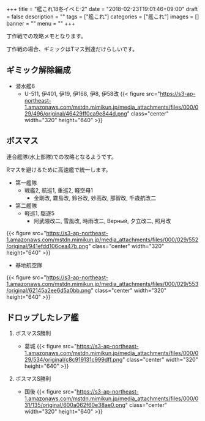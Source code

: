 +++
title = "艦これ18冬イベ E-2"
date = "2018-02-23T19:01:46+09:00"
draft = false
description = ""
tags = ["艦これ"]
categories = ["艦これ"]
images = []
banner = ""
menu = ""
+++


丁作戦での攻略メモとなります。

丁作戦の場合、ギミックはTマス到達だけらしいです。

## ギミック解除編成
- 潜水艦6
    - U-511, 伊401, 伊19, 伊168, 伊8, 伊58改
    {{< figure src="https://s3-ap-northeast-1.amazonaws.com/mstdn.mimikun.jp/media_attachments/files/000/029/496/original/46429ff0ca9e844d.png" class="center" width="320" height="640" >}}

## ボスマス
連合艦隊(水上部隊)での攻略となるようです。

Rマスを避けるために高速艦で統一します。

- 第一艦隊
    - 戦艦2, 航巡1, 重巡2, 軽空母1
        - 金剛改, 霧島改, 鈴谷改, 妙高改, 那智改, 千歳航改二
- 第二艦隊
    - 軽巡1, 駆逐5
        - 阿武隈改二, 雪風改, 時雨改二, Верный, 夕立改二, 照月改

{{< figure src="https://s3-ap-northeast-1.amazonaws.com/mstdn.mimikun.jp/media_attachments/files/000/029/552/original/941efdd106cea47b.png" class="center" width="320" height="640" >}}

- 基地航空隊

{{< figure src="https://s3-ap-northeast-1.amazonaws.com/mstdn.mimikun.jp/media_attachments/files/000/029/553/original/62145a2ee6d5a0bb.png" class="center" width="320" height="640" >}}

## ドロップしたレア艦
1. ボスマスS勝利
    - 葛城
    {{< figure src="https://s3-ap-northeast-1.amazonaws.com/mstdn.mimikun.jp/media_attachments/files/000/029/534/original/c8c919131c999dff.png" class="center" width="320" height="640" >}}

2. ボスマスS勝利
    - 国後
    {{< figure src="https://s3-ap-northeast-1.amazonaws.com/mstdn.mimikun.jp/media_attachments/files/000/031/135/original/600a062f60e38ae0.png" class="center" width="320" height="640" >}}
